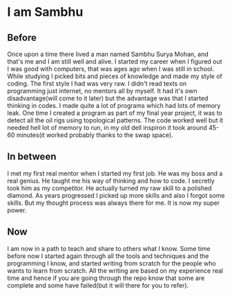 # I am Sambhu
## Before
Once upon a time there lived a man named Sambhu Surya Mohan, and that's me and I am still well and alive. I started my career when I figured out I was good with computers, that was ages ago when I was still in school. While studying I picked bits and pieces of knowledge and made my style of coding. The first style I had was very raw. I didn't read texts on programming just internet, no mentors all by myself. It had it's own disadvantage(will come to it later) but the advantage was that I started thinking in codes. I made quite a lot of programs which had lots of memory leak. One time I created a program as part of my final year project, it was to detect all the oil rigs using topological patterns. The code worked well but it needed hell lot of memory to run, in my old dell inspiron it took around 45-60 minutes(it worked probably thanks to the swap space). 

## In between
I met my first real mentor when I started my first job. He was my boss and a real genius. He taught me his way of thinking and how to code. I secretly took him as my competitor. He actually turned my raw skill to a polished diamond. As years progressed I picked up more skills and also I forgot some skills. But my thought process was always there for me. It is now my super power. 

## Now
I am now in a path to teach and share to others what I know. Some time before now I started again through all the tools and techniques and the programming I know, and started writing from scratch for the people who wants to learn from scratch. All the writing are based on my experience real time and hence if you are going through the repo know that some are complete and some have failed(but it will there for you to refer). 
